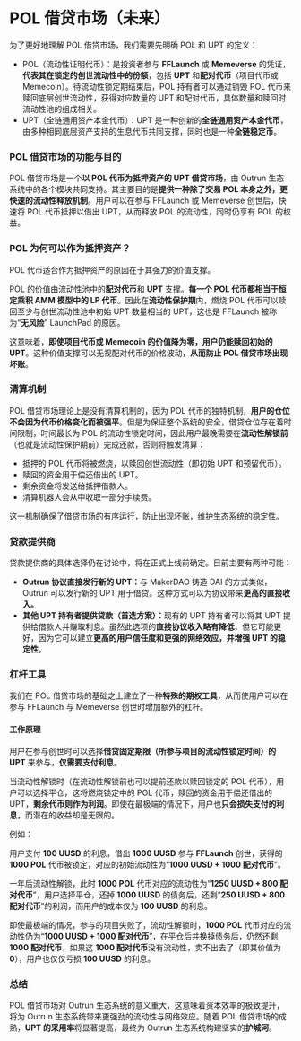 # POL 借贷市场（未来）

为了更好地理解 POL 借贷市场，我们需要先明确 POL 和 UPT 的定义：

* POL（流动性证明代币）：是投资者参与 **FFLaunch** 或 **Memeverse** 的凭证，**代表其在锁定的创世流动性中的份额**，包括 **UPT** 和**配对代币**（项目代币或 Memecoin）。待流动性锁定期结束后，POL 持有者可以通过销毁 POL 代币来赎回底层创世流动性，获得对应数量的 UPT 和配对代币，具体数量和赎回时流动性池的组成相关。
* UPT（全链通用资产本金代币）：UPT 是一种创新的**全链通用资产本金代币**，由多种相同底层资产支持的生息代币共同支撑，同时也是一种**全链稳定币**。

### **POL 借贷市场的功能与目的**

POL 借贷市场是一个**以 POL 代币为抵押资产的 UPT 借贷市场**，由 Outrun 生态系统中的各个模块共同支持。其主要目的是**提供一种除了交易 POL 本身之外，更快速的流动性释放机制**。用户可以在参与 FFLaunch 或 Memeverse 创世后，快速将 POL 代币抵押以借出 UPT，从而释放 POL 的流动性，同时仍享有 POL 的权益。

### **POL 为何可以作为抵押资产？**

POL 代币适合作为抵押资产的原因在于其强力的价值支撑。

POL 的价值由流动性池中的**配对代币**和 **UPT** 支撑。**每一个 POL 代币都相当于恒定乘积 AMM 模型中的 LP 代币**。因此在**流动性保护期**内，燃烧 POL 代币可以赎回至少与创世流动性池中初始 UPT 数量相当的 UPT，这也是 FFLaunch 被称为“**无风险**” LaunchPad 的原因。

这意味着，**即使项目代币或 Memecoin 的价值降为零，用户仍能赎回初始的 UPT**。这种价值支撑可以无视配对代币的价格波动，**从而防止 POL 借贷市场出现坏账**。

### **清算机制**

POL 借贷市场理论上是没有清算机制的，因为 POL 代币的独特机制，**用户的仓位不会因为代币价格变化而被强平**。但是为保证整个系统的安全，借贷仓位存在着时间限制，时间最长为 POL 的流动性锁定时间，因此用户最晚需要在**流动性解锁前**（也就是流动性保护期前）完成还款，否则将触发清算：

* 抵押的 POL 代币将被燃烧，以赎回创世流动性（即初始 UPT 和预留代币）。
* 赎回的资金用于偿还借出的 UPT。
* 剩余资金将发送给抵押借款人。
* 清算机器人会从中收取一部分手续费。

这一机制确保了借贷市场的有序运行，防止出现坏账，维护生态系统的稳定性。

### 贷款提供商

贷款提供商的具体选择仍在讨论中，将在正式上线前确定。目前主要有两种可能：

* **Outrun 协议直接发行新的 UPT：**&#x4E0E; MakerDAO 铸造 DAI 的方式类似，Outrun 可以发行新的 UPT 用于借贷。这种方式可以为协议带来**更高的直接收入。**
* **其他 UPT 持有者提供贷款（首选方案）：**&#x73B0;有的 UPT 持有者可以将其 UPT 提供给借款人并赚取利息。虽然此选项的**直接协议收入略有降低**，但它可能更好，因为它可以建立**更高的用户信任度和更强的网络效应，并增强 UPT 的稳定性**。

### **杠杆工具**

我们在 POL 借贷市场的基础之上建立了一种**特殊的期权工具**，从而使用户可以在参与 FFLaunch 与 Memeverse 创世时增加额外的杠杆。

#### **工作原理**

用户在参与创世时可以选择**借贷固定期限（所参与项目的流动性锁定时间）的 UPT** 来参与，**仅需要支付利息**。

当流动性解锁时（在流动性解锁前也可以提前还款以赎回锁定的 POL 代币），用户可以选择平仓，这将燃烧锁定中的 POL 代币，赎回的资金用于偿还借出的 UPT，**剩余代币则作为利润**。即使在最极端的情况下，用户也**只会损失支付的利息**，而潜在的收益却是无限的。

例如：

用户支付 **100 UUSD** 的利息，借出 **1000 UUSD** 参与 **FFLaunch** 创世，获得的 **1000 POL** 代币被锁定，对应的初始流动性为“**1000 UUSD + 1000 配对代币**”。

一年后流动性解锁，此时 **1000 POL** 代币对应的流动性为“**1250 UUSD + 800 配对代币**”，用户选择平仓，还掉 **1000 UUSD** 的债务后，还剩“**250 UUSD + 800 配对代币**”的利润，而用户的成本仅为 **100 UUSD** 的利息。

即使最极端的情况，参与的项目失败了，流动性解锁时，**1000 POL** 代币对应的流动性仍为“**1000 UUSD + 1000 配对代币**”，在平仓后并换掉债务后，仍然还剩 **1000 配对代币**，如果这 **1000 配对代币**没有流动性，卖不出去了（即其价值为 **0**），用户也仅仅亏损 **100 UUSD** 的利息。

### **总结**

POL 借贷市场对 Outrun 生态系统的意义重大，这意味着资本效率的极致提升，将为 Outrun 生态系统带来更强劲的流动性与网络效应。随着 POL 借贷市场的成熟，**UPT 的采用率**将显著提高，最终为 Outrun 生态系统构建坚实的**护城河**。
